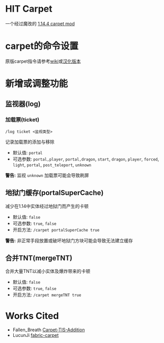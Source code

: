 # HIT Carpet

一个经过魔改的 [1.14.4 carpet mod](https://github.com/gnembon/fabric-carpet)

# carpet的命令设置
原版carpet指令请参考[wiki](https://github.com/gnembon/fabric-carpet/wiki/Current-Available-Settings)或[汉化版本](https://github.com/SFG-Minecraft-mods-Chinese-Translation/Translation-doc/blob/master/Fabric-Carpet/Commands.md)

# 新增或调整功能
## 监视器(log)
### 加载票(ticket)
`/log ticket <监视类型>`

记录加载票的添加与移除
* 默认值: `portal`
* 可选参数: `portal,player`, `portal,dragon`, `start`, `dragon`, `player`, `forced`, `light`, `portal`, `post_teleport`, `unknown`

**警告:** 监视 `unknown` 加载票可能会导致刷屏


## 地狱门缓存(portalSuperCache)
减少在1.14中实体经过地狱门而产生的卡顿
* 默认值: `false`
* 可选参数: `true`, `false`
* 开启方法: `/carpet portalSuperCache true`

**警告:** 非正常手段放置或破坏地狱门方块可能会导致无法建立缓存

## 合并TNT(mergeTNT)
合并大量TNT以减小实体及爆炸带来的卡顿
* 默认值: `false`
* 可选参数: `true`, `false`
* 开启方法: `/carpet mergeTNT true`

# Works Cited
- Fallen_Breath [Carpet-TIS-Addition](https://github.com/TISUnion/Carpet-TIS-Addition)
- LucunJi [fabric-carpet](https://github.com/LucunJi/fabric-carpet)
